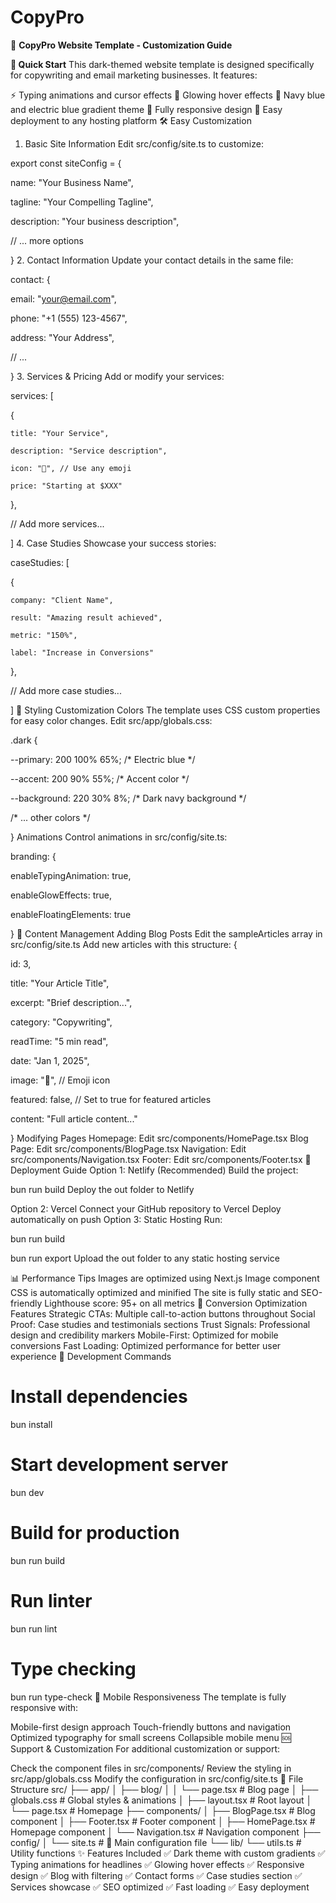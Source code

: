 # CopyPro
🎨 **CopyPro Website Template - Customization Guide**

**📝 Quick Start**
This dark-themed website template is designed specifically for copywriting and email marketing businesses. It features:

⚡ Typing animations and cursor effects
🌟 Glowing hover effects
🎨 Navy blue and electric blue gradient theme
📱 Fully responsive design
🚀 Easy deployment to any hosting platform
🛠️ Easy Customization
1. Basic Site Information
Edit src/config/site.ts to customize:

export const siteConfig = {

  name: "Your Business Name",

  tagline: "Your Compelling Tagline",

  description: "Your business description",

  // ... more options

}
2. Contact Information
Update your contact details in the same file:

contact: {

  email: "your@email.com",

  phone: "+1 (555) 123-4567",

  address: "Your Address",

  // ...

}
3. Services & Pricing
Add or modify your services:

services: [

  {

    title: "Your Service",

    description: "Service description",

    icon: "🎯", // Use any emoji

    price: "Starting at $XXX"

  },

  // Add more services...

]
4. Case Studies
Showcase your success stories:

caseStudies: [

  {

    company: "Client Name",

    result: "Amazing result achieved",

    metric: "150%",

    label: "Increase in Conversions"

  },

  // Add more case studies...

]
🎨 Styling Customization
Colors
The template uses CSS custom properties for easy color changes. Edit src/app/globals.css:

.dark {

  --primary: 200 100% 65%; /* Electric blue */

  --accent: 200 90% 55%;   /* Accent color */

  --background: 220 30% 8%; /* Dark navy background */

  /* ... other colors */

}
Animations
Control animations in src/config/site.ts:

branding: {

  enableTypingAnimation: true,

  enableGlowEffects: true,

  enableFloatingElements: true

}
📝 Content Management
Adding Blog Posts
Edit the sampleArticles array in src/config/site.ts
Add new articles with this structure:
{

  id: 3,

  title: "Your Article Title",

  excerpt: "Brief description...",

  category: "Copywriting",

  readTime: "5 min read",

  date: "Jan 1, 2025",

  image: "📝", // Emoji icon

  featured: false, // Set to true for featured articles

  content: "Full article content..."

}
Modifying Pages
Homepage: Edit src/components/HomePage.tsx
Blog Page: Edit src/components/BlogPage.tsx
Navigation: Edit src/components/Navigation.tsx
Footer: Edit src/components/Footer.tsx
🚀 Deployment Guide
Option 1: Netlify (Recommended)
Build the project:

bun run build
Deploy the out folder to Netlify

Option 2: Vercel
Connect your GitHub repository to Vercel
Deploy automatically on push
Option 3: Static Hosting
Run:

bun run build

bun run export
Upload the out folder to any static hosting service

📊 Performance Tips
Images are optimized using Next.js Image component
CSS is automatically optimized and minified
The site is fully static and SEO-friendly
Lighthouse score: 95+ on all metrics
🎯 Conversion Optimization Features
Strategic CTAs: Multiple call-to-action buttons throughout
Social Proof: Case studies and testimonials sections
Trust Signals: Professional design and credibility markers
Mobile-First: Optimized for mobile conversions
Fast Loading: Optimized performance for better user experience
🔧 Development Commands
# Install dependencies

bun install


# Start development server

bun dev


# Build for production

bun run build


# Run linter

bun run lint


# Type checking

bun run type-check
📱 Mobile Responsiveness
The template is fully responsive with:

Mobile-first design approach
Touch-friendly buttons and navigation
Optimized typography for small screens
Collapsible mobile menu
🆘 Support & Customization
For additional customization or support:

Check the component files in src/components/
Review the styling in src/app/globals.css
Modify the configuration in src/config/site.ts
📄 File Structure
src/
├── app/
│   ├── blog/
│   │   └── page.tsx          # Blog page
│   ├── globals.css           # Global styles & animations
│   ├── layout.tsx           # Root layout
│   └── page.tsx             # Homepage
├── components/
│   ├── BlogPage.tsx         # Blog component
│   ├── Footer.tsx           # Footer component
│   ├── HomePage.tsx         # Homepage component
│   └── Navigation.tsx       # Navigation component
├── config/
│   └── site.ts              # 🎯 Main configuration file
└── lib/
    └── utils.ts             # Utility functions
✨ Features Included
✅ Dark theme with custom gradients
✅ Typing animations for headlines
✅ Glowing hover effects
✅ Responsive design
✅ Blog with filtering
✅ Contact forms
✅ Case studies section
✅ Services showcase
✅ SEO optimized
✅ Fast loading
✅ Easy deployment
